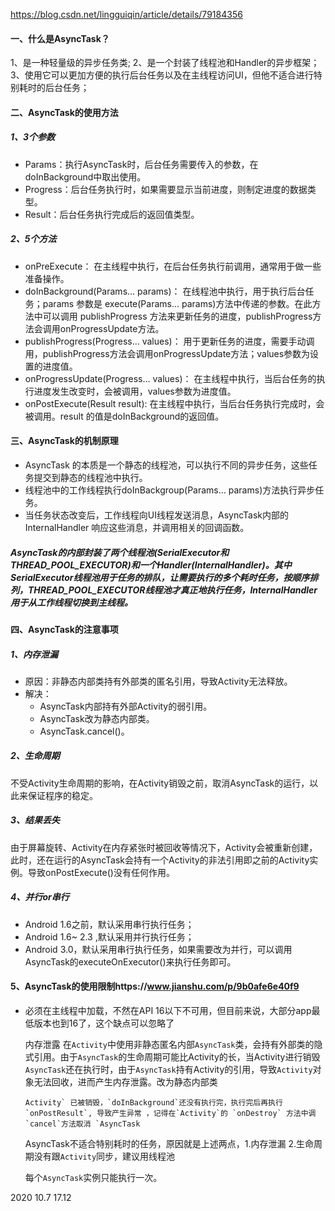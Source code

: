 https://blog.csdn.net/lingguiqin/article/details/79184356

#### 一、什么是AsyncTask？

1、是一种轻量级的异步任务类;
2、是一个封装了线程池和Handler的异步框架；
3、使用它可以更加方便的执行后台任务以及在主线程访问UI，但他不适合进行特别耗时的后台任务；

#### 二、AsyncTask的使用方法

##### 1、3个参数

- Params：执行AsyncTask时，后台任务需要传入的参数，在doInBackground中取出使用。
- Progress：后台任务执行时，如果需要显示当前进度，则制定进度的数据类型。
- Result：后台任务执行完成后的返回值类型。

##### 2、5个方法

- onPreExecute：
  在主线程中执行，在后台任务执行前调用，通常用于做一些准备操作。
- doInBackground(Params… params)：
  在线程池中执行，用于执行后台任务；params 参数是 execute(Params… params)方法中传递的参数。在此方法中可以调用 publishProgress 方法来更新任务的进度，publishProgress方法会调用onProgressUpdate方法。
- publishProgress(Progress… values)：
  用于更新任务的进度，需要手动调用，publishProgress方法会调用onProgressUpdate方法；values参数为设置的进度值。
- onProgressUpdate(Progress… values)：
  在主线程中执行，当后台任务的执行进度发生改变时，会被调用，values参数为进度值。
- onPostExecute(Result result):
  在主线程中执行，当后台任务执行完成时，会被调用。result 的值是doInBackground的返回值。

#### 三、AsyncTask的机制原理

- AsyncTask 的本质是一个静态的线程池，可以执行不同的异步任务，这些任务提交到静态的线程池中执行。
- 线程池中的工作线程执行doInBackgroup(Params… params)方法执行异步任务。
- 当任务状态改变后，工作线程向UI线程发送消息，AsyncTask内部的InternalHandler 响应这些消息，并调用相关的回调函数。

##### AsyncTask的内部封装了两个线程池(SerialExecutor和THREAD_POOL_EXECUTOR)和一个Handler(InternalHandler)。其中SerialExecutor线程池用于任务的排队，让需要执行的多个耗时任务，按顺序排列，THREAD_POOL_EXECUTOR线程池才真正地执行任务，InternalHandler用于从工作线程切换到主线程。

#### 四、AsyncTask的注意事项

##### 1、内存泄漏

- 原因：非静态内部类持有外部类的匿名引用，导致Activity无法释放。
- 解决：
  - AsyncTask内部持有外部Activity的弱引用。
  - AsyncTask改为静态内部类。
  - AsyncTask.cancel()。

##### 2、生命周期

不受Activity生命周期的影响，在Activity销毁之前，取消AsyncTask的运行，以此来保证程序的稳定。

##### 3、结果丢失

由于屏幕旋转、Activity在内存紧张时被回收等情况下，Activity会被重新创建，此时，还在运行的AsyncTask会持有一个Activity的非法引用即之前的Activity实例。导致onPostExecute()没有任何作用。

##### 4、并行or串行

- Android 1.6之前，默认采用串行执行任务；
- Android 1.6~ 2.3 ,默认采用并行执行任务；
- Android 3.0，默认采用串行执行任务，如果需要改为并行，可以调用AsyncTask的executeOnExecutor()来执行任务即可。

#### 5、AsyncTask的使用限制https://www.jianshu.com/p/9b0afe6e40f9

- 必须在主线程中加载，不然在API 16以下不可用，但目前来说，大部分app最低版本也到16了，这个缺点可以忽略了

  内存泄露
   在`Activity`中使用非静态匿名内部`AsyncTask`类，会持有外部类的隐式引用。由于`AsyncTask`的生命周期可能比Activity的长，当Activity进行销毁`AsyncTask`还在执行时，由于`AsyncTask`持有Activity的引用，导致`Activity`对象无法回收，进而产生内存泄露。改为静态内部类

  ```
  Activity` 已被销毁，`doInBackground`还没有执行完，执行完后再执行 `onPostResult`, 导致产生异常 ，记得在`Activity`的 `onDestroy` 方法中调 `cancel`方法取消 `AsyncTask
  ```

  AsyncTask不适合特别耗时的任务，原因就是上述两点，1.内存泄漏 2.生命周期没有跟`Activity`同步，建议用线程池

  每个`AsyncTask`实例只能执行一次。

2020 10.7 17.12
